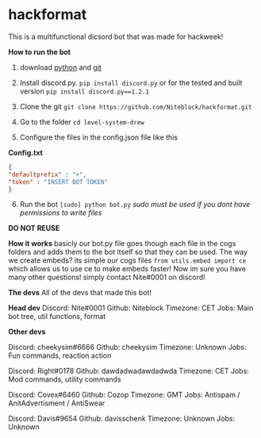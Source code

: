 # hackformat
This is a multifunctional dicsord bot that was made for hackweek!

**How to run the bot**

1. download [python](https://python.org) and [git](https://git.com)

2. Install discord.py. `pip install discord.py` or for the tested and built version `pip install discord.py==1.2.1`

3. Clone the git `git clone https://github.com/Niteblock/hackformat.git`

4. Go to the folder `cd level-system-drew`

5. Configure the files in the config.json file like this

**Config.txt**

```json
{
"defaultprefix" : "+",
"token" : "INSERT BOT TOKEN"
}
```



6. Run the bot `[sudo] python bot.py`
*sudo must be used if you dont have permissions to write files*

**DO NOT REUSE**


**How it works**
basicly our bot.py file goes though each file in the cogs folders and adds them to the bot itself so that they can be used. The way we create embeds? its simple our cogs files `from utils.embed import ce` which allows us to use ce to make embeds faster! Now im sure you have many other questions! simply contact Nite#0001 on discord!


**The devs**
All of the devs that made this bot!

**Head dev**
Discord: Nite#0001
Github: Niteblock
Timezone: CET
Jobs: Main bot tree, util functions, format

**Other devs**

Discord: cheekysim#6666
Github: cheekysim
Timezone: Unknown
Jobs: Fun commands, reaction action

Discord: Right#0178
Github: dawdadwadawdadwda
Timezone: CET
Jobs: Mod commands, utility commands


Discord: Covex#6460
Github: Cozop
Timezone: GMT
Jobs: Antispam / AnitAdvertisment / AntiSwear

Discord: Davis#9654
Github: davisschenk
Timezone: Unknown
Jobs: Unknown   
